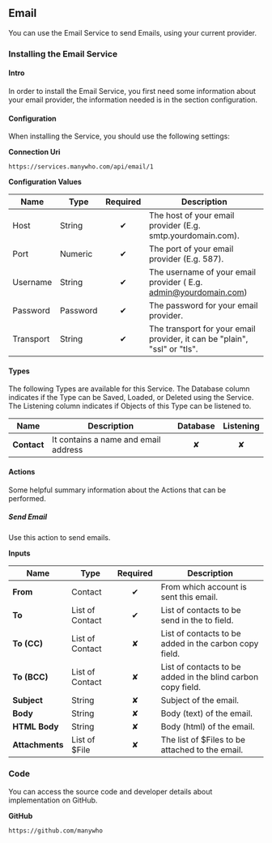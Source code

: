 ## Email

You can use the Email Service to send Emails, using your current provider.


### Installing the Email Service


#### Intro

In order to install the Email Service, you first need some information about your email provider, the information needed is in the section configuration.

#### Configuration

When installing the Service, you should use the following settings:


**Connection Uri**

`https://services.manywho.com/api/email/1`


**Configuration Values**

Name | Type | Required | Description
---- | ---- | :------: | -----------
Host | String | ✔ | The host of your email provider (E.g. smtp.yourdomain.com).
Port | Numeric | ✔ | The port of your email provider (E.g. 587).
Username | String | ✔ | The username of your email provider ( E.g. admin@yourdomain.com)
Password | Password | ✔ | The password for your email provider.
Transport | String | ✔ | The transport for your email provider, it can be "plain", "ssl" or "tls".


#### Types

The following Types are available for this Service. The Database column indicates if the Type can be Saved, Loaded, or Deleted using the Service. The Listening column indicates if Objects of this Type can be listened to.

Name | Description | Database | Listening
---- | ----------- | :------: | :-------:
**Contact** | It contains a name and email address | ✘ | ✘

#### Actions

Some helpful summary information about the Actions that can be performed.


##### Send Email

Use this action to send emails.

**Inputs**

Name | Type | Required | Description
---- | ---- | :------: | -----------
**From** | Contact | ✔ | From which account is sent this email.
**To** | List of Contact | ✔ | List of contacts to be send in the to field.
**To (CC)** | List of Contact | ✘ | List of contacts to be added in the carbon copy field.
**To (BCC)** | List of Contact | ✘ | List of contacts to be added in the blind carbon copy field.
**Subject** | String | ✘ | Subject of the email.
**Body** | String | ✘ | Body (text) of the email.
**HTML Body** | String | ✘ | Body (html) of the email.
**Attachments** | List of $File | ✘ | The list of $Files to be attached to the email.

### Code

You can access the source code and developer details about implementation on GitHub.


**GitHub**

`https://github.com/manywho`
